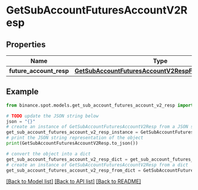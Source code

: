 # GetSubAccountFuturesAccountV2Resp


## Properties

Name | Type | Description | Notes
------------ | ------------- | ------------- | -------------
**future_account_resp** | [**GetSubAccountFuturesAccountV2RespFutureAccountResp**](GetSubAccountFuturesAccountV2RespFutureAccountResp.md) |  | [optional] 

## Example

```python
from binance.spot.models.get_sub_account_futures_account_v2_resp import GetSubAccountFuturesAccountV2Resp

# TODO update the JSON string below
json = "{}"
# create an instance of GetSubAccountFuturesAccountV2Resp from a JSON string
get_sub_account_futures_account_v2_resp_instance = GetSubAccountFuturesAccountV2Resp.from_json(json)
# print the JSON string representation of the object
print(GetSubAccountFuturesAccountV2Resp.to_json())

# convert the object into a dict
get_sub_account_futures_account_v2_resp_dict = get_sub_account_futures_account_v2_resp_instance.to_dict()
# create an instance of GetSubAccountFuturesAccountV2Resp from a dict
get_sub_account_futures_account_v2_resp_from_dict = GetSubAccountFuturesAccountV2Resp.from_dict(get_sub_account_futures_account_v2_resp_dict)
```
[[Back to Model list]](../README.md#documentation-for-models) [[Back to API list]](../README.md#documentation-for-api-endpoints) [[Back to README]](../README.md)


